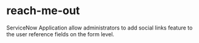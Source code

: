 # reach-me-out
ServiceNow Application allow administrators to add social links feature to the user reference fields on the form level.

